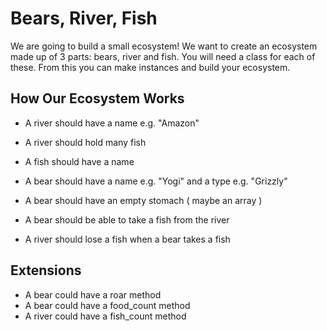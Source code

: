 # Bears, River, Fish

We are going to build a small ecosystem! We want to create an ecosystem made up of 3 parts: bears, river and fish. You will need a class for each of these. From this you can make instances and build your ecosystem.

## How Our Ecosystem Works

- A river should have a name e.g. "Amazon"
- A river should hold many fish
- A fish should have a name

- A bear should have a name e.g. "Yogi" and a type e.g. "Grizzly"
- A bear should have an empty stomach ( maybe an array )

- A bear should be able to take a fish from the river
- A river should lose a fish when a bear takes a fish

## Extensions

- A bear could have a roar method
- A bear could have a food_count method
- A river could have a fish_count method


